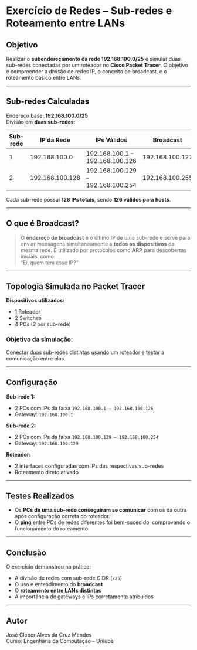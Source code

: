 # Exercício de Redes – Sub-redes e Roteamento entre LANs

## Objetivo

Realizar o **subendereçamento da rede 192.168.100.0/25** e simular duas sub-redes conectadas por um roteador no **Cisco Packet Tracer**. O objetivo é compreender a divisão de redes IP, o conceito de broadcast, e o roteamento básico entre LANs.

---

## Sub-redes Calculadas

Endereço base: **192.168.100.0/25**  
Divisão em **duas sub-redes**:

| Sub-rede | IP da Rede       | IPs Válidos                      | Broadcast         |
|----------|------------------|----------------------------------|-------------------|
| 1        | 192.168.100.0     | 192.168.100.1 – 192.168.100.126  | 192.168.100.127   |
| 2        | 192.168.100.128   | 192.168.100.129 – 192.168.100.254| 192.168.100.255   |

Cada sub-rede possui **128 IPs totais**, sendo **126 válidos para hosts**.

---

## O que é Broadcast?

> O **endereço de broadcast** é o último IP de uma sub-rede e serve para enviar mensagens simultaneamente a **todos os dispositivos** da mesma rede. É utilizado por protocolos como **ARP** para descobertas iniciais, como:  
> “Ei, quem tem esse IP?”

---

## Topologia Simulada no Packet Tracer

**Dispositivos utilizados:**
- 1 Roteador
- 2 Switches
- 4 PCs (2 por sub-rede)

### Objetivo da simulação:
Conectar duas sub-redes distintas usando um roteador e testar a comunicação entre elas.

---

## Configuração

**Sub-rede 1:**  
- 2 PCs com IPs da faixa `192.168.100.1 – 192.168.100.126`  
- Gateway: `192.168.100.1`  

**Sub-rede 2:**  
- 2 PCs com IPs da faixa `192.168.100.129 – 192.168.100.254`  
- Gateway: `192.168.100.129`

**Roteador:**  
- 2 interfaces configuradas com IPs das respectivas sub-redes  
- Roteamento direto ativado

---

## Testes Realizados

- Os **PCs de uma sub-rede conseguiram se comunicar** com os da outra após configuração correta do roteador.
- O **ping** entre PCs de redes diferentes foi bem-sucedido, comprovando o funcionamento do roteamento.

---

## Conclusão

O exercício demonstrou na prática:

- A divisão de redes com sub-rede CIDR (`/25`)
- O uso e entendimento do **broadcast**
- O **roteamento entre LANs distintas**
- A importância de gateways e IPs corretamente atribuídos

---

## Autor
José Cleber Alves da Cruz Mendes  
Curso: Engenharia da Computação – Uniube
